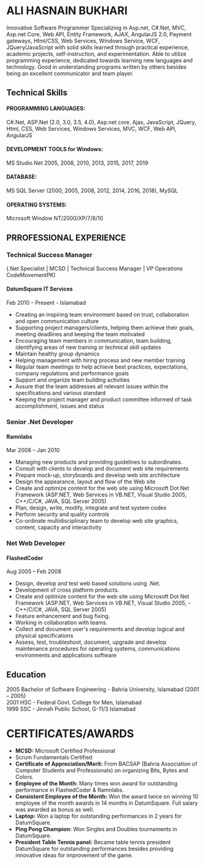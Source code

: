 # ALI HASNAIN BUKHARI 

Innovative Software Programmer Specializing in Asp.net, C#.Net, MVC, Asp.net Core, Web API, Entity Framework, AJAX, AngularJS 2.0, Payment gateways, Html/CSS, Web Services, Windows Service, WCF, JQuery/JavaScript with solid skills learned through practical experience, academic projects, self-instruction, and experimentation. Able to utilize programming experience, dedicated towards learning new languages and technology. Good in understanding programs written by others besides being an excellent communicator and team player.

## Technical Skills

#### PROGRAMMING LANGUAGES:
C#.Net, ASP.Net (2.0, 3.0, 3.5, 4.0), Asp.net core, Ajax, JavaScript, JQuery, Html, CSS, Web Services, Windows Services, MVC, WCF, Web API, AngularJS
#### DEVELOPMENT TOOLS for Windows:
MS Studio.Net 2005, 2008, 2010, 2013, 2015, 2017, 2019
#### DATABASE:
MS SQL Server (2000, 2005, 2008, 2012, 2014, 2016, 2018), MySQL
#### OPERATING SYSTEMS:
Microsoft Window NT/2000/XP/7/8/10

## PRROFESSIONAL EXPERIENCE

### Technical Success Manager
(.Net Specialist | MCSD | Technical Success Manager | VP Operations CodeMovementPK)
#### DatumSquare IT Services
Feb 2010 – Present - Islamabad
- Creating an inspiring team environment based on trust, collaboration and open communication culture
- Supporting project managers/clients, helping them achieve their goals, meeting deadlines and keeping the team motivated
- Encouraging team members in communication, team building, identifying areas of new training or technical skill updates
- Maintain healthy group dynamics
- Helping management with hiring process and new member training
- Regular team meetings to help achieve best practices, expectations, company regulations and performance goals
- Support and organize team building activities
- Assure that the team addresses all relevant issues within the specifications and various standard
- Keeping the project manager and product committee informed of task accomplishment, issues and status

### Senior .Net Developer
#### Ramnlabs
Mar 2008 – Jan 2010
- Managing new products and providing guidelines to subordinates.
- Consult with clients to develop and document web site requirements
- Prepare mock-up, storyboards and develop web site architecture
- Design the appearance, layout and flow of the Web site
- Create and optimize content for the web site using Microsoft Dot Net Framework (ASP.NET, Web Services in VB.NET, Visual Studio 2005, C++/C/C#, JAVA, SQL Server 2005)
- Plan, design, write, modify, integrate and test system codes
- Perform security and quality controls
- Co-ordinate multidisciplinary team to develop web site graphics, content, capacity and interactivity

### Net Web Developer
#### FlashedCoder
Aug 2005 – Feb 2008
- Design, develop and test web based solutions using .Net.
- Development of cross platform products.
- Create and optimize content for the web site using Microsoft Dot Net Framework (ASP.NET, Web Services in VB.NET, Visual Studio 2005, - C++/C/C#, JAVA, SQL Server 2005)
- Feature enhancement and bug fixing.
- Working in collaboration with teams.
- Collect and document user's requirements and develop logical and physical specifications
- Assess, test, troubleshoot, document, upgrade and develop maintenance procedures for operating systems, communications environments and applications software

## Education
2005 Bachelor of Software Engineering - Bahria University, Islamabad (2001 – 2005)<br>
2001 HSC - Federal Govt. College for Men, Islamabad<br>
1999 SSC - Jinnah Public School, G-11/3 Islamabad  

# CERTIFICATES/AWARDS
- **MCSD:** Microsoft Certified Professional 
- Scrum Fundamentals Certified
- **Certificate of Appreciation/Merit:** From BACSAP (Bahria Association of Computer Students and Professionals) on organizing Bits, Bytes and Colors.
- **Employee of the Month:** Many times won award for outstanding performance in FlashedCoder & Ramnlabs.
- **Consistent Employee of the Month:** Won the award twice on winning 10 employee of the month awards in 14 months in DatumSquare. Full salary was awarded as bonus as well.
- **Laptop:** Won a laptop for outstanding performances in 2 years for DatumSquare.
- **Ping Pong Champion:** Won Singles and Doubles tournaments in DatumSquare.
- **President Table Tennis panel:** Became table tennis president DatumSquare for outstanding performances besides providing innovative ideas for improvement of the game. 
 
 
 
